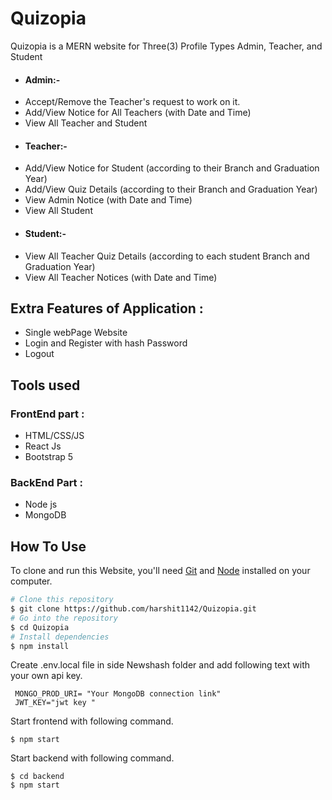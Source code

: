 # Quizopia
Quizopia is a MERN website for Three(3) Profile Types Admin, Teacher, and Student
 * <h4>Admin:-</h1>
- Accept/Remove the Teacher's request to work on it.
- Add/View Notice for All Teachers (with Date and Time)
- View All Teacher and Student
* <h4>Teacher:-</h1>
- Add/View Notice for Student (according to their Branch and Graduation Year)
- Add/View Quiz Details (according to their Branch and Graduation Year)
- View Admin Notice (with Date and Time)
- View All Student
* <h4>Student:-</h1>
- View All Teacher Quiz Details (according to each student Branch and Graduation Year)
- View All Teacher Notices (with Date and Time)

## Extra Features of Application :
- Single webPage Website
- Login and Register with hash Password
- Logout

 
## Tools used 
### FrontEnd part :
- HTML/CSS/JS
- React Js
- Bootstrap 5

### BackEnd Part :
- Node js
- MongoDB


## How To Use

To clone and run this Website, you'll need [Git](https://git-scm.com) and [Node](https://nodejs.org/en/download/) installed on your computer.

```bash
# Clone this repository
$ git clone https://github.com/harshit1142/Quizopia.git
# Go into the repository
$ cd Quizopia
# Install dependencies
$ npm install
```

Create .env.local file in side Newshash folder and add following text with your own api key.
```
 MONGO_PROD_URI= "Your MongoDB connection link"
 JWT_KEY="jwt key "
```
Start frontend with following command.
```
$ npm start
```
Start backend with following command.
```
$ cd backend
$ npm start
```